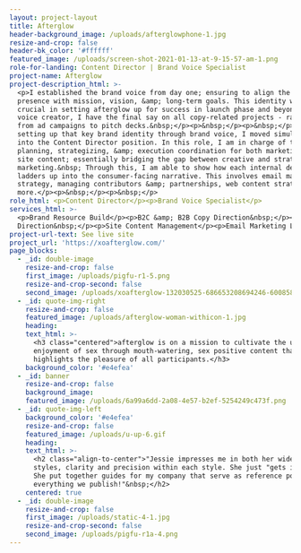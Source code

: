 ```yaml
---
layout: project-layout
title: Afterglow
header-background_image: /uploads/afterglowphone-1.jpg
resize-and-crop: false
header-bk_color: '#ffffff'
featured_image: /uploads/screen-shot-2021-01-13-at-9-15-57-am-1.png
role-for-landing: Content Director | Brand Voice Specialist
project-name: Afterglow
project-description_html: >-
  <p>I established the brand voice from day one; ensuring to align the brand
  presence with mission, vision, &amp; long-term goals. This identity work was
  crucial in setting afterglow up for success in launch phase and beyond. As the
  voice creator, I have the final say on all copy-related projects - ranging
  from ad campaigns to pitch decks.&nbsp;</p><p>&nbsp;</p><p>&nbsp;</p><p>After
  setting up that key brand identity through brand voice, I moved simultaneously
  into the Content Director position. In this role, I am in charge of the
  planning, strategizing, &amp; execution coordination for both marketing &amp;
  site content; essentially bridging the gap between creative and strategic
  marketing.&nbsp; Through this, I am able to show how each internal decision
  ladders up into the consumer-facing narrative. This involves email marketing
  strategy, managing contributors &amp; partnerships, web content strategy, and
  more.</p><p>&nbsp;</p><p>&nbsp;</p>
role_html: <p>Content Director</p><p>Brand Voice Specialist</p>
services_html: >-
  <p>Brand Resource Build</p><p>B2C &amp; B2B Copy Direction&nbsp;</p><p>Content
  Direction&nbsp;</p><p>Site Content Management</p><p>Email Marketing Lead</p>
project-url-text: See live site
project_url: 'https://xoafterglow.com/'
page_blocks:
  - _id: double-image
    resize-and-crop: false
    first_image: /uploads/pigfu-r1-5.png
    resize-and-crop-second: false
    second_image: /uploads/xoafterglow-132030525-686653208694246-6008588840588292721-n.jpg
  - _id: quote-img-right
    resize-and-crop: false
    featured_image: /uploads/afterglow-woman-withicon-1.jpg
    heading:
    text_html: >-
      <h3 class="centered">afterglow is on a mission to cultivate the unabashed
      enjoyment of sex through mouth-watering, sex positive content that
      highlights the pleasure of all participants.</h3>
    background_color: '#e4efea'
  - _id: banner
    resize-and-crop: false
    background_image:
    featured_image: /uploads/6a99a6dd-2a08-4e57-b2ef-5254249c473f.png
  - _id: quote-img-left
    background_color: '#e4efea'
    resize-and-crop: false
    featured_image: /uploads/u-up-6.gif
    heading:
    text_html: >-
      <h2 class="align-to-center">"Jessie impresses me in both her wide range of
      styles, clarity and precision within each style. She just "gets it."&nbsp;
      She put together guides for my company that serve as reference points for
      everything we publish!"&nbsp;</h2>
    centered: true
  - _id: double-image
    resize-and-crop: false
    first_image: /uploads/static-4-1.jpg
    resize-and-crop-second: false
    second_image: /uploads/pigfu-r1a-4.png
---
```


